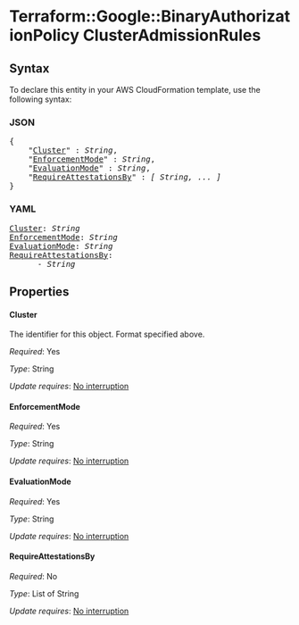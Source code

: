 # Terraform::Google::BinaryAuthorizationPolicy ClusterAdmissionRules

## Syntax

To declare this entity in your AWS CloudFormation template, use the following syntax:

### JSON

<pre>
{
    "<a href="#cluster" title="Cluster">Cluster</a>" : <i>String</i>,
    "<a href="#enforcementmode" title="EnforcementMode">EnforcementMode</a>" : <i>String</i>,
    "<a href="#evaluationmode" title="EvaluationMode">EvaluationMode</a>" : <i>String</i>,
    "<a href="#requireattestationsby" title="RequireAttestationsBy">RequireAttestationsBy</a>" : <i>[ String, ... ]</i>
}
</pre>

### YAML

<pre>
<a href="#cluster" title="Cluster">Cluster</a>: <i>String</i>
<a href="#enforcementmode" title="EnforcementMode">EnforcementMode</a>: <i>String</i>
<a href="#evaluationmode" title="EvaluationMode">EvaluationMode</a>: <i>String</i>
<a href="#requireattestationsby" title="RequireAttestationsBy">RequireAttestationsBy</a>: <i>
      - String</i>
</pre>

## Properties

#### Cluster

The identifier for this object. Format specified above.

_Required_: Yes

_Type_: String

_Update requires_: [No interruption](https://docs.aws.amazon.com/AWSCloudFormation/latest/UserGuide/using-cfn-updating-stacks-update-behaviors.html#update-no-interrupt)

#### EnforcementMode

_Required_: Yes

_Type_: String

_Update requires_: [No interruption](https://docs.aws.amazon.com/AWSCloudFormation/latest/UserGuide/using-cfn-updating-stacks-update-behaviors.html#update-no-interrupt)

#### EvaluationMode

_Required_: Yes

_Type_: String

_Update requires_: [No interruption](https://docs.aws.amazon.com/AWSCloudFormation/latest/UserGuide/using-cfn-updating-stacks-update-behaviors.html#update-no-interrupt)

#### RequireAttestationsBy

_Required_: No

_Type_: List of String

_Update requires_: [No interruption](https://docs.aws.amazon.com/AWSCloudFormation/latest/UserGuide/using-cfn-updating-stacks-update-behaviors.html#update-no-interrupt)

